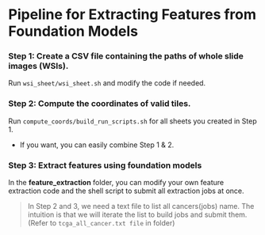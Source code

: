 # Pipeline for Extracting Features from Foundation Models

### Step 1: Create a CSV file containing the paths of whole slide images (WSIs).
Run `wsi_sheet/wsi_sheet.sh` and modify the code if needed.

### Step 2: Compute the coordinates of valid tiles.
Run `compute_coords/build_run_scripts.sh` for all sheets you created in Step 1.

* If you want, you can  easily combine Step 1 & 2.

### Step 3: Extract features using foundation models
In the **feature_extraction** folder, you can modify your own feature extraction code and the shell script to submit all extraction jobs at once.

> In Step 2 and 3, we need a text file to list all cancers(jobs) name. The intuition is that we will iterate the list to build jobs and submit them. (Refer to `tcga_all_cancer.txt file` in folder)